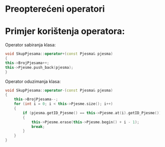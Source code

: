 # Preopterećeni operatori

# Primjer korištenja operatora: 


Operator sabiranja klasa:

```c++
void SkupPjesama::operator+(const Pjesma& pjesma)
{
this->BrojPjesama++;
this->Pjesme.push_back(pjesma);
}
```

Operator oduzimanja klasa:
```c++
void SkupPjesama::operator-(const Pjesma& pjesma)
{
    this->BrojPjesama--;
    for (int i = 0; i < this->Pjesme.size(); i++)
    {
        if (pjesma.getID_Pjesme() == this->Pjesme.at(i).getID_Pjesme())
        {
            this->Pjesme.erase(this->Pjesme.begin() + i - 1);
            break;
        }
    }
}
```



